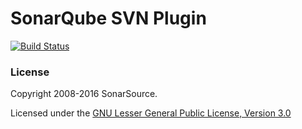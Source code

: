 # SonarQube SVN Plugin

[![Build Status](https://travis-ci.org/SonarSource/sonar-scm-svn.svg?branch=master)](https://travis-ci.org/SonarSource/sonar-scm-svn)

### License

Copyright 2008-2016 SonarSource.

Licensed under the [GNU Lesser General Public License, Version 3.0](http://www.gnu.org/licenses/lgpl.txt)